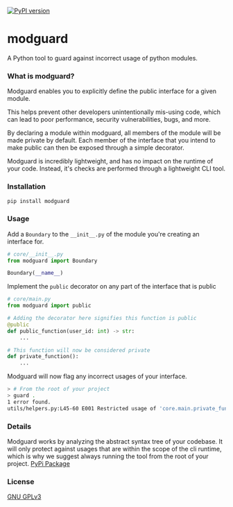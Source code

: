 [![PyPI version](https://badge.fury.io/py/modguard.svg)](https://badge.fury.io/py/modguard)

# modguard
A Python tool to guard against incorrect usage of python modules.

### What is modguard?
Modguard enables you to explicitly define the public interface for a given module.

This helps prevent other developers unintentionally mis-using code, which can lead to poor performance, security vulnerabilities, bugs, and more.

By declaring a module within modguard, all members of the module will be made private by default. Each member of the interface that you intend to make public can then be exposed through a simple decorator.

Modguard is incredibly lightweight, and has no impact on the runtime of your code. Instead, it's checks are performed through a lightweight CLI tool.
### Installation
```bash
pip install modguard
```

### Usage
Add a `Boundary` to the `__init__.py` of the module you're creating an interface for.
```python
# core/__init__.py
from modguard import Boundary

Boundary(__name__)

```

Implement the `public` decorator on any part of the interface that is public
```python
# core/main.py
from modguard import public

# Adding the decorator here signifies this function is public
@public
def public_function(user_id: int) -> str:
    ...

# This function will now be considered private
def private_function():
    ...
```
Modguard will now flag any incorrect usages of your interface.
```bash
> # From the root of your project
> guard .
1 error found.
utils/helpers.py:L45-60 E001 Restricted usage of 'core.main.private_function' in 'utils.helpers'
```

### Details
Modguard works by analyzing the abstract syntax tree of your codebase. It will only protect against usages that are within the scope of the cli runtime, which is why we suggest always running the tool from the root of your project.
[PyPi Package](https://pypi.org/project/modguard/)

### License
[GNU GPLv3](LICENSE)
